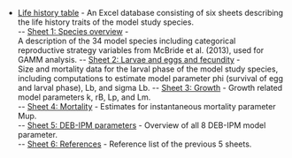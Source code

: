 - [Life history table](LIFE_HISTORY_TABLE.xlsx) - An Excel database consisting of six sheets describing the life history traits of the model study species.<br>
  -- [Sheet 1: Species overview](LIFE_HISTORY_TABLE.xlsx) - <br> A description of the 34 model species including categorical reproductive strategy variables from McBride et al. (2013), used for GAMM analysis.
  -- [Sheet 2: Larvae and eggs and fecundity](LIFE_HISTORY_TABLE.xlsx) - <br> Size and mortality data for the larval phase of the model study species, including computations to estimate model parameter phi (survival of egg and larval phase), Lb, and sigma Lb.
  -- [Sheet 3: Growth](LIFE_HISTORY_TABLE.xlsx) - Growth related model parameters k, rB, Lp, and Lm. <br>
  -- [Sheet 4: Mortality](LIFE_HISTORY_TABLE.xlsx) - Estimates for instantaneous mortality parameter Mup. <br>
  -- [Sheet 5: DEB-IPM parameters](LIFE_HISTORY_TABLE.xlsx) - Overview of all 8 DEB-IPM model parameter. <br>
  -- [Sheet 6: References](LIFE_HISTORY_TABLE.xlsx) - Reference list of the previous 5 sheets. <br>
